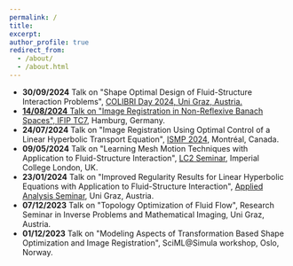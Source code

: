 ```yaml
---
permalink: /
title: 
excerpt: 
author_profile: true
redirect_from: 
  - /about/
  - /about.html
---
```


- **30/09/2024** Talk on "Shape Optimal Design of Fluid-Structure Interaction Problems", <a href="https://www.uni-graz.at/de/veranstaltungen/colibri-day/">COLIBRI Day 2024, Uni Graz, Austria.
- **14/08/2024** Talk on "Image Registration in Non-Reflexive Banach Spaces", <a href="https://www.conferences.uni-hamburg.de/event/301/">IFIP TC7</a>, Hamburg, Germany.
- **24/07/2024** Talk on "Image Registration Using Optimal Control of a Linear Hyperbolic Transport Equation", <a href="https://ismp2024.gerad.ca/schedule/PS7/-74">ISMP 2024</a>, Montr&eacute;al, Canada.
- **09/05/2024** Talk on "Learning Mesh Motion Techniques with Application to Fluid-Structure Interaction", <a href="https://www.imperial.ac.uk/ammp/seminars--events/ammp-research-group-seminars/lc2-learning-computation-control-seminar/">LC2 Seminar</a>, Imperial College London, UK.
- **23/01/2024** Talk on "Improved Regularity Results for Linear Hyperbolic Equations with Application to Fluid-Structure Interaction", <a href="https://sites.google.com/view/appliedanalysisgraz/">Applied Analysis Seminar</a>, Uni Graz, Austria.
- **07/12/2023** Talk on "Topology Optimization of Fluid Flow", Research Seminar in Inverse Problems and Mathematical Imaging, Uni Graz, Austria. 
- **01/12/2023** Talk on "Modeling Aspects of Transformation Based Shape Optimization and Image Registration", SciML@Simula workshop, Oslo, Norway.

